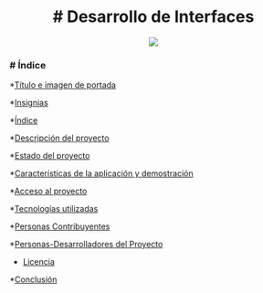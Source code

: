 <h1 align="center"> # Desarrollo de Interfaces </h1>


 <p align="center">
  <img src="https://github.com/MartinAmor04/DWES/assets/145535289/d4650faf-4539-4503-980d-61921bd60dd1">  
 </p>

 

<h3 align="left"> # Índice </h3>

*[Título e imagen de portada](#Título-e-imagen-de-portada)

*[Insignias](#insignias)

*[Índice](#índice)

*[Descripción del proyecto](#descripción-del-proyecto)

*[Estado del proyecto](#Estado-del-proyecto)

*[Características de la aplicación y demostración](#Características-de-la-aplicación-y-demostración)

*[Acceso al proyecto](#acceso-proyecto)

*[Tecnologías utilizadas](#tecnologías-utilizadas)

*[Personas Contribuyentes](#personas-contribuyentes)

*[Personas-Desarrolladores del Proyecto](#personas-desarrolladores)

* [Licencia](#licencia)

*[Conclusión](#conclusión)



